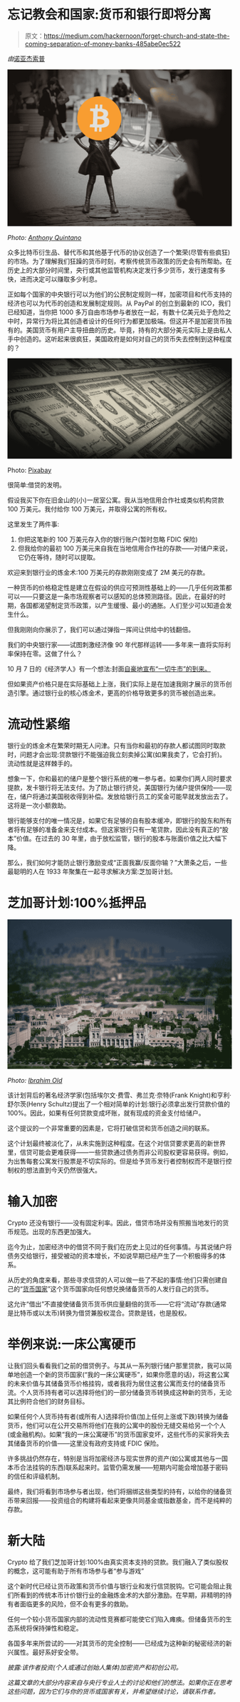 # 忘记教会和国家:货币和银行即将分离

> 原文：<https://medium.com/hackernoon/forget-church-and-state-the-coming-separation-of-money-banks-485abe0ec522>

*由*[诺亚杰索普 ](http://njess)

![](img/1f360e6c6bdf56229934a60e087697d5.png)

*Photo:* [*Anthony Quintano*](https://www.flickr.com/photos/quintanomedia/32956945963/in/photolist-SdhXQg-aoaczA-4Lbxc6-kmji-5t74wg-9g61Gw-4LsLhF-TpbChj-SdYGkD-cFfbXj-dfABGi-cpdZfQ-hL8NYQ-5jeyim-adYV17-5vAbk-d9uEqJ-mMm5-7AzFL9-aySTdM-8qjLc-mFxqJD-eUE84-6GC53X-aCw5iu-SdYGtz-6GCfLF-TpbDGJ-aCtoP8-Rktfwq-VwYPbT-hL9u8D-d76B5w-aCtqBx-aCtq3g-d76AVN-g6HS4t-5yPj7g-aMRnzF-6QHjQR-24Skrs-9RTsto-6yM4bv-aCtqM8-c2neRy-apx3D4-eUXhRq-TpbCqq-biW3T4-SdYHdv)

众多比特币衍生品、替代币和其他基于代币的协议创造了一个繁荣(尽管有些疯狂)的市场。为了理解我们狂躁的货币时刻，考察传统货币政策的历史会有所帮助。在历史上的大部分时间里，央行或其他监管机构决定发行多少货币，发行速度有多快，进而决定可以赚取多少利息。

正如每个国家的中央银行可以为他们的公民制定规则一样，加密项目和代币支持的经济也可以为代币的创造和发展制定规则。从 PayPal 的创立到最新的 ICO，我们已经知道，当你把 1000 多万自由市场参与者放在一起，有数十亿美元处于危险之中时，异常行为将比其创造者设计的任何行为都更加极端。但这并不是加密货币独有的。美国货币有用户主导扭曲的历史。毕竟，持有的大部分美元实际上是由私人手中创造的。这听起来很疯狂，美国政府是如何对自己的货币失去控制到这种程度的？

![](img/2b4d07b70b89aa999569e7e8e528896f.png)

Photo: [Pixabay](https://pixabay.com/en/dollar-money-us-dollar-arrangement-1443244/)

很简单:借贷的发明。

假设我买下你在旧金山的(小)一居室公寓。我从当地信用合作社或类似机构贷款 100 万美元。我付给你 100 万美元，并取得公寓的所有权。

这里发生了两件事:

1.  你把这笔新的 100 万美元存入你的银行账户(暂时忽略 FDIC 保险)
2.  但我给你的最初 100 万美元来自我在当地信用合作社的存款——对储户来说，它仍在等待，随时可以提取。

欢迎来到银行业的炼金术:100 万美元的存款刚刚变成了 2M 美元的存款。

一种货币的价格稳定性是建立在假设的供应可预测性基础上的——几乎任何政策都可以——只要这是一条市场观察者可以感知的总体预测路径。因此，在最好的时期，各国都渴望制定货币政策，以产生缓慢、最小的通胀。人们至少可以知道会发生什么。

但我刚刚向你展示了，我们可以通过弹指一挥间让供给中的钱翻倍。

我们的中央银行家——试图刺激经济像 90 年代那样运转——多年来一直将实际利率保持在零。这做了什么？

10 月 7 日的《经济学人》有一个想法:封面[自豪地宣布“一切牛市”的到来。](https://www.economist.com/printedition/2017-10-07)

但如果资产价格只是在实际基础上上涨，我们实际上是在加速我刚才展示的货币创造引擎。通过银行业的核心炼金术，更高的价格导致更多的货币被创造出来。

# 流动性紧缩

银行业的炼金术在繁荣时期无人问津。只有当你和最初的存款人都试图同时取款时，问题才会出现:贷款银行不能强迫我立刻卖掉公寓(如果我卖了，它会打折)。流动性就是这样棘手的。

想象一下，你和最初的储户是整个银行系统的唯一参与者。如果你们两人同时要求提款，发卡银行将无法支付。为了防止银行挤兑，美国银行为储户提供保险——现在，储户将通过美国税收得到补偿。发放给银行员工的奖金可能早就发放出去了。这将是一次小额救助。

银行能够支付的唯一情况是，如果它有足够的自有股本缓冲，即银行的股东和所有者将有足够的准备金来支付成本。但这家银行只有一笔贷款，因此没有真正的“股本”价值。在过去的 30 年里，由于放松监管，银行的股本与账面价值之比大幅下降。

那么，我们如何才能防止银行激励变成“正面我赢/反面你输？”大萧条之后，一些最聪明的人在 1933 年聚集在一起寻求解决方案:芝加哥计划。

# 芝加哥计划:100%抵押品

![](img/35b5b4298e017f2c639f95a5520f4396.png)

*Photo:* [*Ibrahim Old*](https://ar.wikipedia.org/wiki/User:Ibrahim_Old)

该计划背后的著名经济学家(包括埃尔文·费雪、弗兰克·奈特(Frank Knight)和亨利·舒尔茨(Henry Schultz)提出了一个相对简单的计划:银行必须拿出发行贷款价值的 100%。因此，如果有任何贷款变成坏账，就有现成的资金支付给储户。

这个提议的一个非常重要的因素是，它将打破信贷和货币创造之间的联系。

这个计划最终被淡化了，从未实施到这种程度。在这个对信贷要求更高的新世界里，信贷可能会更难获得——一些贷款通过债务而非公司股权更容易获得。例如，为出售每套公寓发行股票是不切实际的。但是给予货币发行者控制权而不是银行控制权的想法直到今天仍然很强大。

# 输入加密

Crypto 还没有银行——没有固定利率。因此，借贷市场并没有照搬当地发行的货币规范。出现的东西更加强大。

迄今为止，加密经济中的借贷不同于我们在历史上见过的任何事情。与其说储户将债务交给银行，接受被动的资本增长，不如说早期已经产生了一个积极得多的体系。

从历史的角度来看，那些寻求信贷的人可以做一些了不起的事情:他们只需创建自己的“[货币国家](https://www.forbes.com/sites/noahjessop/2017/10/09/5-things-ray-dalio-hasnt-learned-about-crypto-yet/%234906a0ae1fa1)”这个货币国家向任何想兑换储备货币的人发行自己的货币。

这允许“借出”不直接使储备货币货币供应量翻倍的货币——它将“流动”存款(通常是比特币或以太币)转换为借贷兼股权混合。贷款是钱，也是股权。

# 举例来说:一床公寓硬币

让我们回头看看我们之前的借贷例子。与其从一系列银行储户那里贷款，我可以简单地创造一个新的货币国家(“我的一床公寓硬币”，如果你愿意的话)，将这套公寓的未来价值与其储备货币价格挂钩，或者我将为居住这套公寓而支付的储备货币流。个人货币持有者可以选择将他们的一部分储备货币转换成这种新的货币，无论其比例符合他们的财务目标。

如果任何个人货币持有者(或所有人)选择将价值(加上任何上涨或下跌)转换为储备货币，他们可以在公开交易所将他们在我的公寓中的股份无缝交易给另一个个人(或金融机构)。如果“我的一床公寓硬币”的货币国家变坏，这些代币的买家将失去其储备货币的价值——这里没有政府支持或 FDIC 保险。

许多挑战仍然存在，特别是当将加密经济与现实世界的资产(如公寓或其他与一国本币合法挂钩的东西)联系起来时。监管仍需发展——短期内可能会增加基于密码的信任和评级机制。

最终，我们将看到市场参与者出现，他们将捆绑这些类型的持有，以给你的储备货币带来回报——投资组合的构建将看起来更像共同基金或指数基金，而不是纯粹的存款。

# 新大陆

Crypto 给了我们芝加哥计划:100%由真实资本支持的贷款。我们融入了类似股权的概念，这可能有助于所有市场参与者“参与游戏”

这个新时代已经让货币政策和货币价值与银行业和发行信贷脱钩。它可能会阻止我们所看到的传统本币计价银行业的金融炼金术的大部分激励。在早期，非精明的持有者面临更多的风险，但不会有更多的救助。

任何一个较小货币国家内部的流动性竞赛都可能使它们陷入瘫痪。但储备货币的生态系统将保持弹性和稳定。

各国多年来所尝试的——对其货币的完全控制——已经成为这种新的秘密经济的新兴属性。最好系好安全带。

*披露:该作者投资(个人或通过创始人集体)加密资产和初创公司。*

*这篇文章的大部分内容来自与央行专业人士的讨论和他们的想法。如果你正在思考这些问题，因为它们与你的货币或国家有关，并希望继续讨论，请联系作者。*